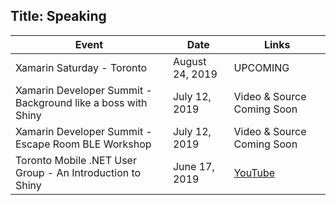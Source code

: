 Title: Speaking
---

|Event|Date|Links|
|-----|----|-----|
|Xamarin Saturday - Toronto|August 24, 2019|UPCOMING|
|Xamarin Developer Summit - Background like a boss with Shiny|July 12, 2019|Video & Source Coming Soon|
|Xamarin Developer Summit - Escape Room BLE Workshop|July 12, 2019|Video & Source Coming Soon|
|Toronto Mobile .NET User Group - An Introduction to Shiny|June 17, 2019|[YouTube](https://www.youtube.com/watch?v=XgTbnJ_YNZs)|